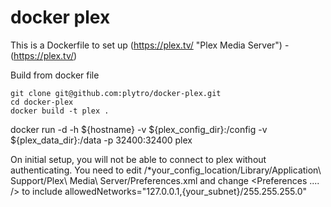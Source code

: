 docker plex
===========

This is a Dockerfile to set up (https://plex.tv/ "Plex Media Server") - (https://plex.tv/)

Build from docker file

```
git clone git@github.com:plytro/docker-plex.git
cd docker-plex
docker build -t plex . 
```

docker run -d -h ${hostname} -v ${plex_config_dir}:/config -v ${plex_data_dir}:/data -p 32400:32400  plex

On initial setup, you will not be able to connect to plex without authenticating. You need to edit /*your_config_location/Library/Application\ Support/Plex\ Media\ Server/Preferences.xml and change <Preferences .... /> to include allowedNetworks="127.0.0.1,{your_subnet}/255.255.255.0"
